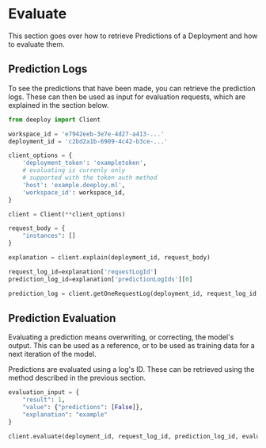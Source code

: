# Evaluate

This section goes over how to retrieve Predictions of a Deployment and how to evaluate them.

## Prediction Logs

To see the predictions that have been made, you can retrieve the prediction logs. These can then be used as input for evaluation requests,
which are explained in the section below.

```python
from deeploy import Client

workspace_id = 'e7942eeb-3e7e-4d27-a413-...'
deployment_id = 'c2bd2a1b-6909-4c42-b3ce-...'

client_options = {
    'deployment_token': 'exampletoken',
    # evaluating is currenly only
    # supported with the token auth method
    'host': 'example.deeploy.ml',
    'workspace_id': workspace_id,
}

client = Client(**client_options)

request_body = {
    "instances": []
}

explanation = client.explain(deployment_id, request_body)

request_log_id=explanation['requestLogId']
prediction_log_id=explanation['predictionLogIds'][0]

prediction_log = client.getOneRequestLog(deployment_id, request_log_id, prediction_log_id)
```

## Prediction Evaluation

Evaluating a prediction means overwriting, or correcting, the model's output. This can be used as a reference, or to be used as training data for a next iteration of the model.

Predictions are evaluated using a log's ID. These can be retrieved using the method described in the previous section.

```python
evaluation_input = {
    "result": 1,
    "value": {"predictions": [False]},
    "explanation": "example"
}

client.evaluate(deployment_id, request_log_id, prediction_log_id, evaluation_input)
```
